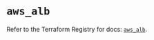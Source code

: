 # `aws_alb`

Refer to the Terraform Registry for docs: [`aws_alb`](https://registry.terraform.io/providers/hashicorp/aws/5.58.0/docs/resources/alb).
